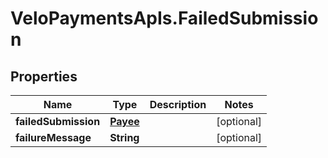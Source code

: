 # VeloPaymentsApIs.FailedSubmission

## Properties
Name | Type | Description | Notes
------------ | ------------- | ------------- | -------------
**failedSubmission** | [**Payee**](Payee.md) |  | [optional] 
**failureMessage** | **String** |  | [optional] 


